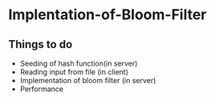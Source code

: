 # Implentation-of-Bloom-Filter

## Things to do
 
- Seeding of hash function(in server)
- Reading input from file (in client)
- Implementation of bloom filter (in server)
- Performance 
